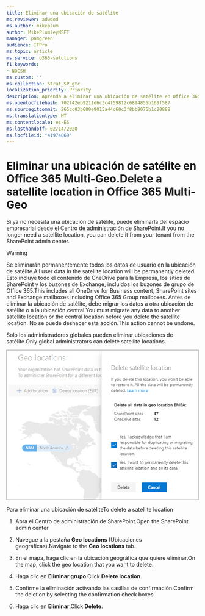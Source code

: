 ```yaml
---
title: Eliminar una ubicación de satélite
ms.reviewer: adwood
ms.author: mikeplum
author: MikePlumleyMSFT
manager: pamgreen
audience: ITPro
ms.topic: article
ms.service: o365-solutions
f1.keywords:
- NOCSH
ms.custom: ''
ms.collection: Strat_SP_gtc
localization_priority: Priority
description: Aprenda a eliminar una ubicación de satélite en Office 365 Multi-Geo.
ms.openlocfilehash: 702f42eb9211d6c3c4f59812c6894855b169f587
ms.sourcegitcommit: 265cc03b600e9015a44c60c3f8bb9075b1c20888
ms.translationtype: HT
ms.contentlocale: es-ES
ms.lasthandoff: 02/14/2020
ms.locfileid: "41974869"
---
```

# <a name="delete-a-satellite-location-in-office-365-multi-geo"></a><span data-ttu-id="5788c-103">Eliminar una ubicación de satélite en Office 365 Multi-Geo.</span><span class="sxs-lookup"><span data-stu-id="5788c-103">Delete a satellite location in Office 365 Multi-Geo</span></span>

<span data-ttu-id="5788c-104">Si ya no necesita una ubicación de satélite, puede eliminarla del espacio empresarial desde el Centro de administración de SharePoint.</span><span class="sxs-lookup"><span data-stu-id="5788c-104">If you no longer need a satellite location, you can delete it from your tenant from the SharePoint admin center.</span></span>

> [!WARNING]
> <span data-ttu-id="5788c-105">Se eliminarán permanentemente todos los datos de usuario en la ubicación de satélite.</span><span class="sxs-lookup"><span data-stu-id="5788c-105">All user data in the satellite location will be permanently deleted.</span></span> <span data-ttu-id="5788c-106">Esto incluye todo el contenido de OneDrive para la Empresa, los sitios de SharePoint y los buzones de Exchange, incluidos los buzones de grupo de Office 365.</span><span class="sxs-lookup"><span data-stu-id="5788c-106">This includes all OneDrive for Business content, SharePoint sites and Exchange mailboxes including Office 365 Group mailboxes.</span></span> <span data-ttu-id="5788c-107">Antes de eliminar la ubicación de satélite, debe migrar los datos a otra ubicación de satélite o a la ubicación central.</span><span class="sxs-lookup"><span data-stu-id="5788c-107">You must migrate any data to another satellite location or the central location before you delete the satellite location.</span></span> <span data-ttu-id="5788c-108">No se puede deshacer esta acción.</span><span class="sxs-lookup"><span data-stu-id="5788c-108">This action cannot be undone.</span></span>

<span data-ttu-id="5788c-109">Solo los administradores globales pueden eliminar ubicaciones de satélite.</span><span class="sxs-lookup"><span data-stu-id="5788c-109">Only global administrators can delete satellite locations.</span></span>

![Captura de pantalla del centro de administración multigeográfico en la que se muestra la interfaz de usuario de eliminación de una ubicación geográfica](media/multi-geo-delete-satellite-location.png)

<span data-ttu-id="5788c-111">Para eliminar una ubicación de satélite</span><span class="sxs-lookup"><span data-stu-id="5788c-111">To delete a satellite location</span></span>

1. <span data-ttu-id="5788c-112">Abra el Centro de administración de SharePoint.</span><span class="sxs-lookup"><span data-stu-id="5788c-112">Open the SharePoint admin center</span></span>

2. <span data-ttu-id="5788c-113">Navegue a la pestaña **Geo locations** (Ubicaciones geográficas).</span><span class="sxs-lookup"><span data-stu-id="5788c-113">Navigate to the **Geo locations** tab.</span></span>

3. <span data-ttu-id="5788c-114">En el mapa, haga clic en la ubicación geográfica que quiere eliminar.</span><span class="sxs-lookup"><span data-stu-id="5788c-114">On the map, click the geo location that you want to delete.</span></span>

4. <span data-ttu-id="5788c-115">Haga clic en **Eliminar grupo**.</span><span class="sxs-lookup"><span data-stu-id="5788c-115">Click **Delete location**.</span></span>

5. <span data-ttu-id="5788c-116">Confirme la eliminación activando las casillas de confirmación.</span><span class="sxs-lookup"><span data-stu-id="5788c-116">Confirm the deletion by selecting the confirmation check boxes.</span></span>

6. <span data-ttu-id="5788c-117">Haga clic en **Eliminar**.</span><span class="sxs-lookup"><span data-stu-id="5788c-117">Click **Delete**.</span></span>
